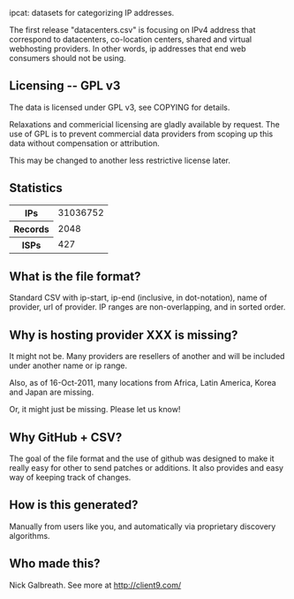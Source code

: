 ipcat: datasets for categorizing IP addresses.

The first release "datacenters.csv" is focusing
on IPv4 address that correspond to datacenters, co-location centers,
shared and virtual webhosting providers.  In other words, ip addresses
that end web consumers should not be using.

Licensing -- GPL v3
------------------------

The data is licensed under GPL v3, see COPYING for details.

Relaxations and commericial licensing are gladly available by request.
The use of GPL is to prevent commercial data providers from scoping up
this data without compensation or attribution.

This may be changed to another less restrictive license later.

Statistics
------------------------

<table>
<tr><th>IPs</th><td>31036752</td></tr>
<tr><th>Records</th><td>2048</td></tr>
<tr><th>ISPs</th><td>427</td></tr>
</table>

What is the file format?
-------------------------

Standard CSV with ip-start, ip-end (inclusive, in dot-notation), name of provider, url
of provider.  IP ranges are non-overlapping, and in sorted order.

Why is hosting provider XXX is missing?
---------------------------------------

It might not be.  Many providers are resellers of another and will be
included under another name or ip range.

Also, as of 16-Oct-2011, many locations from Africa, Latin
America, Korea and Japan are missing.

Or, it might just be missing.  Please let us know!

Why GitHub + CSV?
-------------------------

The goal of the file format and the use of github was designed to make
it really easy for other to send patches or additions.  It also provides
and easy way of keeping track of changes.

How is this generated?
-------------------------

Manually from users like you, and automatically via proprietary
discovery algorithms.

Who made this?
-------------------------

Nick Galbreath.  See more at http://client9.com/


